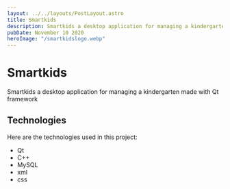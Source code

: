 ```yaml
---
layout: ../../layouts/PostLayout.astro
title: Smartkids
description: Smartkids a desktop application for managing a kindergarten made with Qt framework
pubDate: November 10 2020
heroImage: "/smartkidslogo.webp"
---
```


# Smartkids

Smartkids a desktop application for managing a kindergarten made with Qt framework

## Technologies

Here are the technologies used in this project:

- Qt
- C++
- MySQL
- xml
- css
